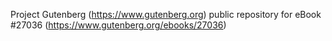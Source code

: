 Project Gutenberg (https://www.gutenberg.org) public repository for eBook #27036 (https://www.gutenberg.org/ebooks/27036)
